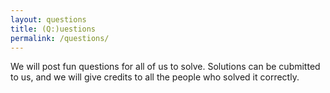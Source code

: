 ```yaml
---
layout: questions
title: (Q:)uestions
permalink: /questions/
---
```


We will post fun questions for all of us to solve. Solutions can be cubmitted to us, and we will give credits to all the people who solved it correctly.
